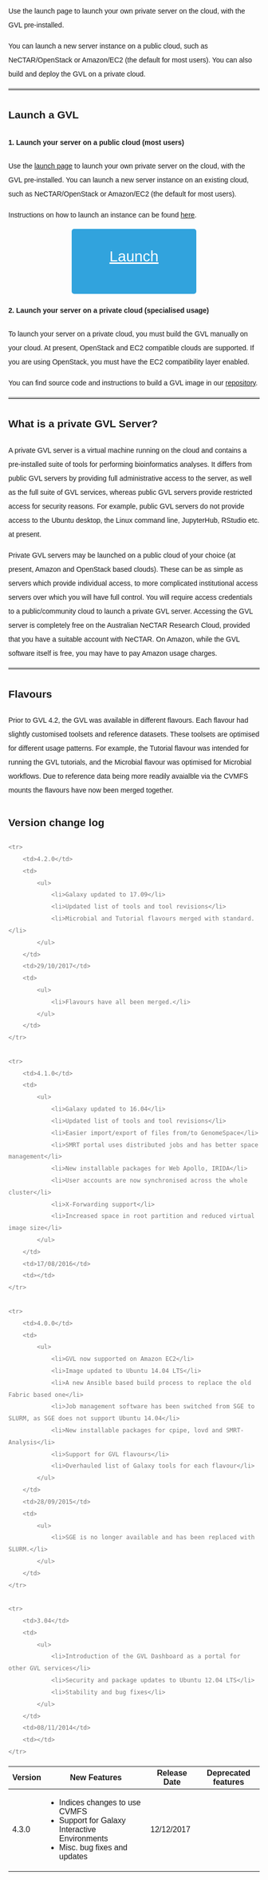 <style type="text/css">
  #gvl-launch-button,
  #gvl-launch-button:active,
  #gvl-launch-button:visited {
    font-size: 30px;
    height: 80px;
    width: 200px;
    padding: 25px;
    border-radius: 5px;
    background: #31A3DD;
    text-align: center;
    color: white;
    display: block;
    margin: auto;
  }
  #gvl-launch-button:hover {
    background: #2a6496 !important;
    color: white;
  }
  td {
    text-align: left !important;
  }
  td ul {
    padding-left: 20px;
  }
  code {
    color: #777777;
  }
  body {
    line-height: 2;
    font-family: "Helvetica";
  }
  hr {
    border-top: 3px solid #C0C0C0;
  }
</style>


Use the launch page to launch your own private server on the cloud, with the GVL pre-installed.

You can launch a new server instance on a public cloud, such as NeCTAR/OpenStack or Amazon/EC2 (the default for most users). You can also build and deploy the GVL on a private cloud.

-----

## Launch a GVL

#### 1. Launch your server on a public cloud (most users)

Use the [launch page](http://launch.usegalaxy.org) to launch your own private server on the cloud, with the GVL pre-installed. You can launch a new server instance on an existing cloud, such as NeCTAR/OpenStack or Amazon/EC2 (the default for most users).

Instructions on how to launch an instance can be found [here](http://melbournebioinformatics.github.io/MelBioInf_docs/tutorials/gvl_launch/gvl_launch/).

<a id="gvl-launch-button" href="http://launch.usegalaxy.org">Launch</a>


#### 2. Launch your server on a private cloud (specialised usage)

To launch your server on a private cloud, you must build the GVL manually on your cloud. At present, OpenStack and EC2 compatible clouds are supported. If you are using OpenStack, you must have the EC2 compatibility layer enabled.

You can find source code and instructions to build a GVL image in our [repository](https://github.com/gvlproject/gvl.ansible.image).

-----

## What is a private GVL Server?

A private GVL server is a virtual machine running on the cloud and contains a pre-installed suite of tools for performing bioinformatics analyses. It differs from public GVL servers by providing full administrative access to the server, as well as the full suite of GVL services, whereas public GVL servers provide restricted access for security reasons. For example, public GVL servers do not provide access to the Ubuntu desktop, the Linux command line, JupyterHub, RStudio etc. at present.

Private GVL servers may be launched on a public cloud of your choice (at present, Amazon and OpenStack based clouds). These can be as simple as servers which provide individual access, to more complicated institutional access servers over which you will have full control. You will require access credentials to a public/community cloud to launch a private GVL server. Accessing the GVL server is completely free on the Australian NeCTAR Research Cloud, provided that you have a suitable account with NeCTAR. On Amazon, while the GVL software itself is free, you may have to pay Amazon usage charges.

-----

## Flavours

Prior to GVL 4.2, the GVL was available in different flavours. Each flavour had slightly customised toolsets and reference datasets. These toolsets are optimised for different usage patterns. For example, the Tutorial flavour was intended for running the GVL tutorials, and the Microbial flavour was optimised for Microbial workflows. Due to reference data being more readily avaialble via the CVMFS mounts the flavours have now been merged together.

<!--
##### What is a flavour?

Flavours are versions of the GVL with slightly customised toolsets. These toolsets are optimised for different usage patterns. For example, the Tutorial flavour is intended for running the GVL tutorials, and the Microbial flavour is optimised for Microbial workflows.



| Flavour   | Description                                                                                                                                                                                                                  | Preinstalled Tools                                                                                       | Optionally Installable                                                                                                                       |
| --------- | ---------------------------------------------------------------------------------------------------------------------------------------------------------------------------------------------------------------------------- | -------------------------------------------------------------------------------------------------------- | -------------------------------------------------------------------------------------------------------------------------------------------- |
| Base      | A basic GVL flavour with all options available for configuration. Use this option if you want to configure custom storage options, and individualy select which components to install.                                       | Galaxy - with the standard GVL toolset, Cloudman, VNC, Command line access                               | RStudio, JupyterHub, PacBio's SMRT Analysis, Public Health Canada's IRIDA, WebApollo, Pathway Tools, LOVD, Cpipe, Pancancer BWA-Mem Workflow |
| Tutorial  | The tutorial flavour of the GVL contains all the tools required for the GVL tutorials preinstalled. Choose this option when your main purpose is educational and you want to follow the GVL tutorials with the least hassle. | Galaxy - with the standard GVL toolset, Cloudman, VNC, Command line access, RStudio, JupyterHub          | PacBio's SMRT Analysis, Public Health Canada's IRIDA, WebApollo, Pathway Tools, LOVD, Cpipe, Pancancer BWA-Mem Workflow                      |
| Microbial | GVL Microbial is similar to GVL base, but Galaxy and command line tools have been optimised for microbial workflows.                                                                                                         | Galaxy - with microbial tools (e.g. SPAdes, Prokka, Artemis, Snippy), Cloudman, VNC, Command line access | Same as base                                                                                                                                 |

-----
-->
## Version change log

<table>
<thead>
<tr>
    <th>Version</th>
    <th>New Features</th>
    <th>Release Date</th>
    <th>Deprecated features</th>
</tr>
</thead>

<tbody>
    <tr>
        <td>4.3.0</td>
        <td>
            <ul>
                <li>Indices changes to use CVMFS</li>
                <li>Support for Galaxy Interactive Environments</li>
                <li>Misc. bug fixes and updates</li>
            </ul>
        </td>
        <td>12/12/2017</td>
        <td></td>
    </tr>

    <tr>
        <td>4.2.0</td>
        <td>
            <ul>
                <li>Galaxy updated to 17.09</li>
                <li>Updated list of tools and tool revisions</li>
                <li>Microbial and Tutorial flavours merged with standard.</li>
            </ul>
        </td>
        <td>29/10/2017</td>
        <td>
            <ul>
                <li>Flavours have all been merged.</li>
            </ul>
        </td>
    </tr>

    <tr>
        <td>4.1.0</td>
        <td>
            <ul>
                <li>Galaxy updated to 16.04</li>
                <li>Updated list of tools and tool revisions</li>
                <li>Easier import/export of files from/to GenomeSpace</li>
                <li>SMRT portal uses distributed jobs and has better space management</li>
                <li>New installable packages for Web Apollo, IRIDA</li>
                <li>User accounts are now synchronised across the whole cluster</li>
                <li>X-Forwarding support</li>
                <li>Increased space in root partition and reduced virtual image size</li>
            </ul>
        </td>
        <td>17/08/2016</td>
        <td></td>
    </tr>

    <tr>
        <td>4.0.0</td>
        <td>
            <ul>
                <li>GVL now supported on Amazon EC2</li>
                <li>Image updated to Ubuntu 14.04 LTS</li>
                <li>A new Ansible based build process to replace the old Fabric based one</li>
                <li>Job management software has been switched from SGE to SLURM, as SGE does not support Ubuntu 14.04</li>
                <li>New installable packages for cpipe, lovd and SMRT-Analysis</li>
                <li>Support for GVL flavours</li>
                <li>Overhauled list of Galaxy tools for each flavour</li>
            </ul>
        </td>
        <td>28/09/2015</td>
        <td>
            <ul>
                <li>SGE is no longer available and has been replaced with SLURM.</li>
            </ul>
        </td>
    </tr>

    <tr>
        <td>3.04</td>
        <td>
            <ul>
                <li>Introduction of the GVL Dashboard as a portal for other GVL services</li>
                <li>Security and package updates to Ubuntu 12.04 LTS</li>
                <li>Stability and bug fixes</li>
            </ul>
        </td>
        <td>08/11/2014</td>
        <td></td>
    </tr>
</tbody>
</table>
